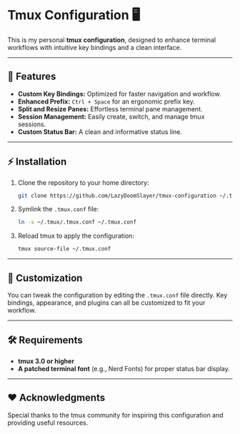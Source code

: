 # Tmux Configuration 🖥️

This is my personal **tmux configuration**, designed to enhance terminal workflows with intuitive key bindings and a clean interface.

---

## 🎯 Features

- **Custom Key Bindings:** Optimized for faster navigation and workflow.
- **Enhanced Prefix:** `Ctrl + Space` for an ergonomic prefix key.
- **Split and Resize Panes:** Effortless terminal pane management.
- **Session Management:** Easily create, switch, and manage tmux sessions.
- **Custom Status Bar:** A clean and informative status line.

---

## ⚡ Installation

1. Clone the repository to your home directory:
   ```bash
   git clone https://github.com/LazyDoomSlayer/tmux-configuration ~/.tmux
   ```

2. Symlink the `.tmux.conf` file:
   ```bash
   ln -s ~/.tmux/.tmux.conf ~/.tmux.conf
   ```

3. Reload tmux to apply the configuration:
   ```bash
   tmux source-file ~/.tmux.conf
   ```

---

## 🔧 Customization

You can tweak the configuration by editing the `.tmux.conf` file directly. Key bindings, appearance, and plugins can all be customized to fit your workflow.

---

## 🛠️ Requirements

- **tmux 3.0 or higher**
- **A patched terminal font** (e.g., Nerd Fonts) for proper status bar display.

---

## ❤️ Acknowledgments

Special thanks to the tmux community for inspiring this configuration and providing useful resources.
```
